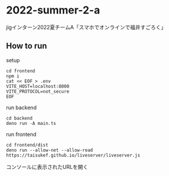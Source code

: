# 2022-summer-2-a

jigインターン2022夏チームA「スマホでオンラインで福井すごろく」

## How to run

setup
```
cd frontend
npm i
cat << EOF > .env
VITE_HOST=localhost:8000
VITE_PROTOCOL=not_secure
EOF
```

run backend
```
cd backend
deno run -A main.ts
```
run frontend
```
cd frontend/dist
deno run --allow-net --allow-read https://taisukef.github.io/liveserver/liveserver.js
```
コンソールに表示されたURLを開く

